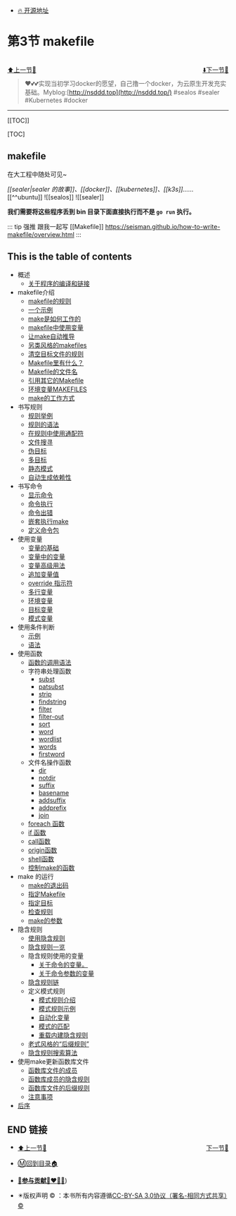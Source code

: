 + [🔥 开源地址](https://github.com/3293172751/awesome-cloud-native)

# 第3节 makefile

<br>

<div><a href = '2.md' style='float:left'>⬆️上一节🔗  </a><a href = '4.md' style='float: right'>  ⬇️下一节🔗</a></div>
<br>

> ❤️💕💕实现当初学习docker的愿望，自己撸一个docker，为云原生开发充实基础。Myblog:[http://nsddd.top](http://nsddd.top/)
#sealos #sealer #Kubernetes #docker
---
[[TOC]]

[TOC]

## makefile

在大工程中随处可见~ 

*[[sealer|sealer 的故事]]、[[docker]]、[[kubernetes]]、[[k3s]]……*
[[^^ubuntu]]
![[sealos]]
![[sealer]]

**我们需要将这些程序丢到 bin 目录下面直接执行而不是 `go run` 执行。**


::: tip 强推 跟我一起写 [[Makefile]]
https://seisman.github.io/how-to-write-makefile/overview.html
:::

## This is the table of contents

+ 概述
  + [关于程序的编译和链接](https://seisman.github.io/how-to-write-makefile/overview.html#id2)
+ makefile介绍
  + [makefile的规则](https://seisman.github.io/how-to-write-makefile/introduction.html#id1)
  + [一个示例](https://seisman.github.io/how-to-write-makefile/introduction.html#id2)
  + [make是如何工作的](https://seisman.github.io/how-to-write-makefile/introduction.html#make)
  + [makefile中使用变量](https://seisman.github.io/how-to-write-makefile/introduction.html#id3)
  + [让make自动推导](https://seisman.github.io/how-to-write-makefile/introduction.html#id4)
  + [另类风格的makefiles](https://seisman.github.io/how-to-write-makefile/introduction.html#makefiles)
  + [清空目标文件的规则](https://seisman.github.io/how-to-write-makefile/introduction.html#id5)
  + [Makefile里有什么？](https://seisman.github.io/how-to-write-makefile/introduction.html#id6)
  + [Makefile的文件名](https://seisman.github.io/how-to-write-makefile/introduction.html#id7)
  + [引用其它的Makefile](https://seisman.github.io/how-to-write-makefile/introduction.html#id8)
  + [环境变量MAKEFILES](https://seisman.github.io/how-to-write-makefile/introduction.html#id9)
  + [make的工作方式](https://seisman.github.io/how-to-write-makefile/introduction.html#id10)
+ 书写规则
  + [规则举例](https://seisman.github.io/how-to-write-makefile/rules.html#id2)
  + [规则的语法](https://seisman.github.io/how-to-write-makefile/rules.html#id3)
  + [在规则中使用通配符](https://seisman.github.io/how-to-write-makefile/rules.html#id4)
  + [文件搜寻](https://seisman.github.io/how-to-write-makefile/rules.html#id5)
  + [伪目标](https://seisman.github.io/how-to-write-makefile/rules.html#id6)
  + [多目标](https://seisman.github.io/how-to-write-makefile/rules.html#id7)
  + [静态模式](https://seisman.github.io/how-to-write-makefile/rules.html#id8)
  + [自动生成依赖性](https://seisman.github.io/how-to-write-makefile/rules.html#id9)
+ 书写命令
  + [显示命令](https://seisman.github.io/how-to-write-makefile/recipes.html#id2)
  + [命令执行](https://seisman.github.io/how-to-write-makefile/recipes.html#id3)
  + [命令出错](https://seisman.github.io/how-to-write-makefile/recipes.html#id4)
  + [嵌套执行make](https://seisman.github.io/how-to-write-makefile/recipes.html#make)
  + [定义命令包](https://seisman.github.io/how-to-write-makefile/recipes.html#id5)
+ 使用变量
  + [变量的基础](https://seisman.github.io/how-to-write-makefile/variables.html#id2)
  + [变量中的变量](https://seisman.github.io/how-to-write-makefile/variables.html#id3)
  + [变量高级用法](https://seisman.github.io/how-to-write-makefile/variables.html#id4)
  + [追加变量值](https://seisman.github.io/how-to-write-makefile/variables.html#id5)
  + [override 指示符](https://seisman.github.io/how-to-write-makefile/variables.html#override)
  + [多行变量](https://seisman.github.io/how-to-write-makefile/variables.html#id6)
  + [环境变量](https://seisman.github.io/how-to-write-makefile/variables.html#id7)
  + [目标变量](https://seisman.github.io/how-to-write-makefile/variables.html#id8)
  + [模式变量](https://seisman.github.io/how-to-write-makefile/variables.html#id9)
+ 使用条件判断
  + [示例](https://seisman.github.io/how-to-write-makefile/conditionals.html#id2)
  + [语法](https://seisman.github.io/how-to-write-makefile/conditionals.html#id3)
+ 使用函数
  + [函数的调用语法](https://seisman.github.io/how-to-write-makefile/functions.html#id2)
  + 字符串处理函数
    + [subst](https://seisman.github.io/how-to-write-makefile/functions.html#subst)
    + [patsubst](https://seisman.github.io/how-to-write-makefile/functions.html#patsubst)
    + [strip](https://seisman.github.io/how-to-write-makefile/functions.html#strip)
    + [findstring](https://seisman.github.io/how-to-write-makefile/functions.html#findstring)
    + [filter](https://seisman.github.io/how-to-write-makefile/functions.html#filter)
    + [filter-out](https://seisman.github.io/how-to-write-makefile/functions.html#filter-out)
    + [sort](https://seisman.github.io/how-to-write-makefile/functions.html#sort)
    + [word](https://seisman.github.io/how-to-write-makefile/functions.html#word)
    + [wordlist](https://seisman.github.io/how-to-write-makefile/functions.html#wordlist)
    + [words](https://seisman.github.io/how-to-write-makefile/functions.html#words)
    + [firstword](https://seisman.github.io/how-to-write-makefile/functions.html#firstword)
  + 文件名操作函数
    + [dir](https://seisman.github.io/how-to-write-makefile/functions.html#dir)
    + [notdir](https://seisman.github.io/how-to-write-makefile/functions.html#notdir)
    + [suffix](https://seisman.github.io/how-to-write-makefile/functions.html#suffix)
    + [basename](https://seisman.github.io/how-to-write-makefile/functions.html#basename)
    + [addsuffix](https://seisman.github.io/how-to-write-makefile/functions.html#addsuffix)
    + [addprefix](https://seisman.github.io/how-to-write-makefile/functions.html#addprefix)
    + [join](https://seisman.github.io/how-to-write-makefile/functions.html#join)
  + [foreach 函数](https://seisman.github.io/how-to-write-makefile/functions.html#foreach)
  + [if 函数](https://seisman.github.io/how-to-write-makefile/functions.html#if)
  + [call函数](https://seisman.github.io/how-to-write-makefile/functions.html#call)
  + [origin函数](https://seisman.github.io/how-to-write-makefile/functions.html#origin)
  + [shell函数](https://seisman.github.io/how-to-write-makefile/functions.html#shell)
  + [控制make的函数](https://seisman.github.io/how-to-write-makefile/functions.html#make)
+ make 的运行
  + [make的退出码](https://seisman.github.io/how-to-write-makefile/invoke.html#id1)
  + [指定Makefile](https://seisman.github.io/how-to-write-makefile/invoke.html#makefile)
  + [指定目标](https://seisman.github.io/how-to-write-makefile/invoke.html#id2)
  + [检查规则](https://seisman.github.io/how-to-write-makefile/invoke.html#id3)
  + [make的参数](https://seisman.github.io/how-to-write-makefile/invoke.html#id4)
+ 隐含规则
  + [使用隐含规则](https://seisman.github.io/how-to-write-makefile/implicit_rules.html#id2)
  + [隐含规则一览](https://seisman.github.io/how-to-write-makefile/implicit_rules.html#id3)
  + 隐含规则使用的变量
    + [关于命令的变量。](https://seisman.github.io/how-to-write-makefile/implicit_rules.html#id5)
    + [关于命令参数的变量](https://seisman.github.io/how-to-write-makefile/implicit_rules.html#id6)
  + [隐含规则链](https://seisman.github.io/how-to-write-makefile/implicit_rules.html#id7)
  + 定义模式规则
    + [模式规则介绍](https://seisman.github.io/how-to-write-makefile/implicit_rules.html#id9)
    + [模式规则示例](https://seisman.github.io/how-to-write-makefile/implicit_rules.html#id10)
    + [自动化变量](https://seisman.github.io/how-to-write-makefile/implicit_rules.html#id11)
    + [模式的匹配](https://seisman.github.io/how-to-write-makefile/implicit_rules.html#id12)
    + [重载内建隐含规则](https://seisman.github.io/how-to-write-makefile/implicit_rules.html#id13)
  + [老式风格的“后缀规则”](https://seisman.github.io/how-to-write-makefile/implicit_rules.html#id14)
  + [隐含规则搜索算法](https://seisman.github.io/how-to-write-makefile/implicit_rules.html#id15)
+ 使用make更新函数库文件
  + [函数库文件的成员](https://seisman.github.io/how-to-write-makefile/archives.html#id1)
  + [函数库成员的隐含规则](https://seisman.github.io/how-to-write-makefile/archives.html#id2)
  + [函数库文件的后缀规则](https://seisman.github.io/how-to-write-makefile/archives.html#id3)
  + [注意事项](https://seisman.github.io/how-to-write-makefile/archives.html#id4)
+ [后序](https://seisman.github.io/how-to-write-makefile/postscript.html)



## END 链接
<ul><li><div><a href = '2.md' style='float:left'>⬆️上一节🔗  </a><a href = '4.md' style='float: right'>  ️下一节🔗</a></div></li></ul>

+ [Ⓜ️回到目录🏠](../README.md)

+ [**🫵参与贡献💞❤️‍🔥💖**](https://nsddd.top/archives/contributors))

+ ✴️版权声明 &copy; ：本书所有内容遵循[CC-BY-SA 3.0协议（署名-相同方式共享）&copy;](http://zh.wikipedia.org/wiki/Wikipedia:CC-by-sa-3.0协议文本) 

